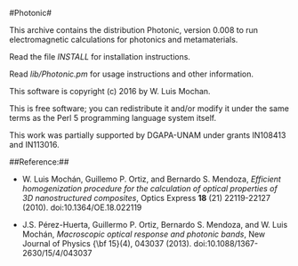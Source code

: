 #Photonic#

This archive contains the distribution Photonic,
version 0.008 to run electromagnetic calculations for photonics and
metamaterials.

Read the file *INSTALL* for installation instructions.

Read *lib/Photonic.pm* for usage instructions and other information.

This software is copyright (c) 2016 by W. Luis Mochan.

This is free software; you can redistribute it and/or modify it under
the same terms as the Perl 5 programming language system itself.

This work was partially supported by DGAPA-UNAM under grants IN108413
and IN113016.

##Reference:##

 - W. Luis Mochán, Guillemo P. Ortiz, and Bernardo S. Mendoza, 
*Efficient homogenization procedure for the calculation of optical properties of 3D nanostructured composites*,
Optics Express **18** (21) 22119-22127 (2010).
doi:10.1364/OE.18.022119

 - J.S. Pérez-Huerta, Guillermo P. Ortiz, Bernardo S. Mendoza, and
   W. Luis Mochán,
*Macroscopic optical response and photonic bands*,
New Journal of Physics {\bf 15}(4), 043037 (2013).
doi:10.1088/1367-2630/15/4/043037

